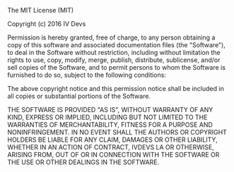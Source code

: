 The MIT License (MIT)

Copyright (c) 2016 IV Devs

Permission is hereby granted, free of charge, to any person obtaining a copy
of this software and associated documentation files (the "Software"), to deal
in the Software without restriction, including without limitation the rights
to use, copy, modify, merge, publish, distribute, sublicense, and/or sell
copies of the Software, and to permit persons to whom the Software is
furnished to do so, subject to the following conditions:

The above copyright notice and this permission notice shall be included in all
copies or substantial portions of the Software.

THE SOFTWARE IS PROVIDED "AS IS", WITHOUT WARRANTY OF ANY KIND, EXPRESS OR
IMPLIED, INCLUDING BUT NOT LIMITED TO THE WARRANTIES OF MERCHANTABILITY,
FITNESS FOR A PURPOSE  AND NONINFRINGEMENT. IN NO EVENT SHALL THE
AUTHORS OR COPYRIGHT HOLDERS BE LIABLE FOR ANY CLAIM, DAMAGES OR OTHER
LIABILITY, WHETHER IN AN ACTION OF CONTRACT,  IVDEVS LA  OR OTHERWISE, ARISING FROM,
OUT OF OR IN CONNECTION WITH THE SOFTWARE OR THE USE OR OTHER DEALINGS IN THE
SOFTWARE.
